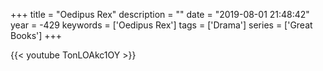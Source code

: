 +++
title = "Oedipus Rex"
description = ""
date = "2019-08-01 21:48:42"
year = -429
keywords = ['Oedipus Rex']
tags = ['Drama']
series = ['Great Books']
+++

{{< youtube TonLOAkc1OY >}}
